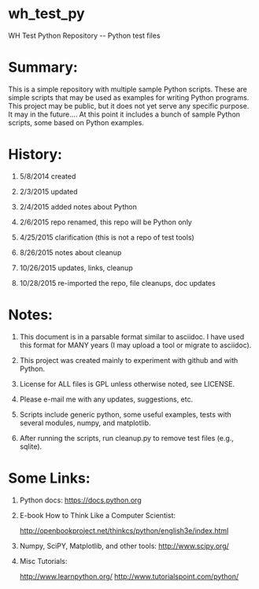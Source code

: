 wh_test_py
==========
WH Test Python Repository -- Python test files

Summary:
========

This is a simple repository with multiple sample Python scripts.  These are 
simple scripts that may be used as examples for writing Python programs.  
This project may be public, but it does not yet serve any specific purpose.  
It may in the future....  At this point it includes a bunch of sample 
Python scripts, some based on Python examples.

History:
========

1) 5/8/2014    created

2) 2/3/2015    updated

3) 2/4/2015    added notes about Python

4) 2/6/2015    repo renamed, this repo will be Python only

5) 4/25/2015   clarification (this is not a repo of test tools)

6) 8/26/2015   notes about cleanup

7) 10/26/2015  updates, links, cleanup

8) 10/28/2015  re-imported the repo, file cleanups, doc updates  

Notes:
======

1)  This document is in a parsable format similar to asciidoc.  I have used
    this format for MANY years (I may upload a tool or migrate to asciidoc).

2)  This project was created mainly to experiment with github and with Python.

3)  License for ALL files is GPL unless otherwise noted, see LICENSE.

4)  Please e-mail me with any updates, suggestions, etc.  

5)  Scripts include generic python, some useful examples, tests with several modules, numpy, and matplotlib.  

6)  After running the scripts, run cleanup.py to remove test files (e.g., sqlite).


Some Links:
===========

1)  Python docs:  https://docs.python.org

2)  E-book How to Think Like a Computer Scientist:

    http://openbookproject.net/thinkcs/python/english3e/index.html

3)  Numpy, SciPY, Matplotlib, and other tools:  http://www.scipy.org/

4)  Misc Tutorials:

    http://www.learnpython.org/
    http://www.tutorialspoint.com/python/
